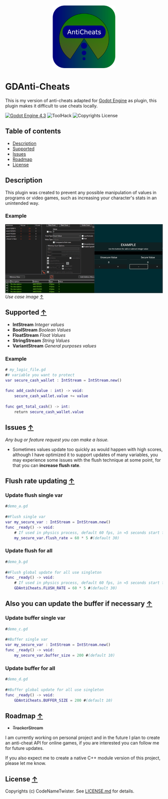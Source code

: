 <p align="center">
  <img width="200" height="200" src="addons/gd_anti_cheats/icon.png">
</p>

# GDAnti-Cheats

This is my version of anti-cheats adapted for [Godot Engine] as plugin,
this plugin makes it difficult to use cheats locally.

[![Godot Engine 4.3](https://img.shields.io/badge/Godot_Engine-4.x-blue)](https://godotengine.org/) ![ToolHack](https://img.shields.io/badge/Tool-Safe-green) ![Copyrights License](https://img.shields.io/badge/License-Copyrights-blue)



## Table of contents

- [Description](#description)
- [Supported](#supported-)
- [Issues](#issues-)
- [Roadmap](#roadmap-)
- [License](#license-)

## Description
This plugin was created to prevent any possible manipulation of values ​​in programs or video games, such as increasing your character's stats in an unintended way.

### Example
![example](example/vendor/use_case.gif)
_Use case image_ [↑](#Example)

## Supported [↑](#table-of-contents)
- **IntStream** _Integer values_
- **BoolStream** _Boolean Values_
- **FloatStream** _Float Values_
- **StringStream** _String Values_
- **VariantStream** _General purposes values_

### Example
```gd
# my_logic_file.gd
## variable you want to protect
var secure_cash_wallet : IntStream = IntStream.new()

func add_cash(value : int) -> void:
	secure_cash_wallet.value += value

func get_total_cash() -> int:
	return secure_cash_wallet.value
```

## Issues [↑](#table-of-contents)
_Any bug or feature request you can make a Issue._

- Sometimes values ​​update too quickly as would happen with high scores, although I have optimized it to support updates of many variables, you may experience some issues with the flush technique at some point, for that you can **increase flush rate**.

## Flush rate updating [↑](#table-of-contents)
### Update flush single var
```gd
#demo_a.gd

##Flush single var
var my_secure_var : IntStream = IntStream.new()
func _ready() -> void:
	# If used in physics process, default 60 fps, in ≈5 seconds start flush the pointers data
	my_secure_var.flush_rate = 60 * 5 #(default 30)
```
### Update flush for all
```gd
#demo_b.gd

##Flush global update for all use singleton
func _ready() -> void:
	# If used in physics process, default 60 fps, in ≈5 seconds start flush the pointers data
	GDAntiCheats.FLUSH_RATE = 60 * 5 #(default 30)
```
## Also you can update the buffer if necessary [↑](#table-of-contents)
### Update buffer single var
```gd
#demo_c.gd

##Buffer single var
var my_secure_var : IntStream = IntStream.new()
func _ready() -> void:
	my_secure_var.buffer_size = 200 #(default 10)
```
### Update buffer for all
```gd
#demo_d.gd

##Buffer global update for all use singleton
func _ready() -> void:
	GDAntiCheats.BUFFER_SIZE = 200 #(default 10)
```

## Roadmap [↑](#table-of-contents)
- ~~TrackerStream~~

I am currently working on personal project and in the future I plan to create an anti-cheat API for online games, if you are interested you can follow me for future updates.

If you also expect me to create a native C++ module version of this project, please let me know.

## License [↑](#table-of-contents)

Copyrights (c) CodeNameTwister. See [LICENSE.md](LICENSE.md) for details.

[godot engine]: https://godotengine.org/
